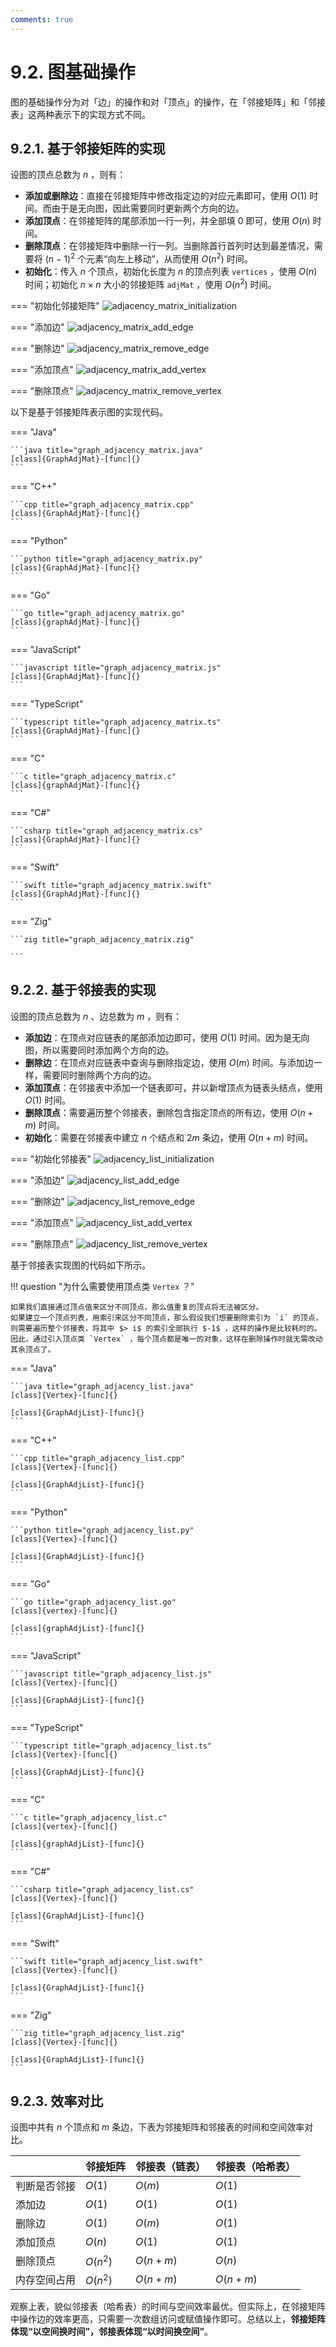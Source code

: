 ```yaml
---
comments: true
---
```


# 9.2. 图基础操作

图的基础操作分为对「边」的操作和对「顶点」的操作，在「邻接矩阵」和「邻接表」这两种表示下的实现方式不同。

## 9.2.1. 基于邻接矩阵的实现

设图的顶点总数为 $n$ ，则有：

- **添加或删除边**：直接在邻接矩阵中修改指定边的对应元素即可，使用 $O(1)$ 时间。而由于是无向图，因此需要同时更新两个方向的边。
- **添加顶点**：在邻接矩阵的尾部添加一行一列，并全部填 $0$ 即可，使用 $O(n)$ 时间。
- **删除顶点**：在邻接矩阵中删除一行一列。当删除首行首列时达到最差情况，需要将 $(n-1)^2$ 个元素“向左上移动”，从而使用 $O(n^2)$ 时间。
- **初始化**：传入 $n$ 个顶点，初始化长度为 $n$ 的顶点列表 `vertices` ，使用 $O(n)$ 时间；初始化 $n \times n$ 大小的邻接矩阵 `adjMat` ，使用 $O(n^2)$ 时间。

=== "初始化邻接矩阵"
    ![adjacency_matrix_initialization](graph_operations.assets/adjacency_matrix_initialization.png)

=== "添加边"
    ![adjacency_matrix_add_edge](graph_operations.assets/adjacency_matrix_add_edge.png)

=== "删除边"
    ![adjacency_matrix_remove_edge](graph_operations.assets/adjacency_matrix_remove_edge.png)

=== "添加顶点"
    ![adjacency_matrix_add_vertex](graph_operations.assets/adjacency_matrix_add_vertex.png)

=== "删除顶点"
    ![adjacency_matrix_remove_vertex](graph_operations.assets/adjacency_matrix_remove_vertex.png)

以下是基于邻接矩阵表示图的实现代码。

=== "Java"

    ```java title="graph_adjacency_matrix.java"
    [class]{GraphAdjMat}-[func]{}
    ```

=== "C++"

    ```cpp title="graph_adjacency_matrix.cpp"
    [class]{GraphAdjMat}-[func]{}
    ```

=== "Python"

    ```python title="graph_adjacency_matrix.py"
    [class]{GraphAdjMat}-[func]{}
    ```

=== "Go"

    ```go title="graph_adjacency_matrix.go"
    [class]{graphAdjMat}-[func]{}
    ```

=== "JavaScript"

    ```javascript title="graph_adjacency_matrix.js"
    [class]{GraphAdjMat}-[func]{}
    ```

=== "TypeScript"

    ```typescript title="graph_adjacency_matrix.ts"
    [class]{GraphAdjMat}-[func]{}
    ```

=== "C"

    ```c title="graph_adjacency_matrix.c"
    [class]{graphAdjMat}-[func]{}
    ```

=== "C#"

    ```csharp title="graph_adjacency_matrix.cs"
    [class]{GraphAdjMat}-[func]{}
    ```

=== "Swift"

    ```swift title="graph_adjacency_matrix.swift"
    [class]{GraphAdjMat}-[func]{}
    ```

=== "Zig"

    ```zig title="graph_adjacency_matrix.zig"
    
    ```

## 9.2.2. 基于邻接表的实现

设图的顶点总数为 $n$ 、边总数为 $m$ ，则有：

- **添加边**：在顶点对应链表的尾部添加边即可，使用 $O(1)$ 时间。因为是无向图，所以需要同时添加两个方向的边。
- **删除边**：在顶点对应链表中查询与删除指定边，使用 $O(m)$ 时间。与添加边一样，需要同时删除两个方向的边。
- **添加顶点**：在邻接表中添加一个链表即可，并以新增顶点为链表头结点，使用 $O(1)$ 时间。
- **删除顶点**：需要遍历整个邻接表，删除包含指定顶点的所有边，使用 $O(n + m)$ 时间。
- **初始化**：需要在邻接表中建立 $n$ 个结点和 $2m$ 条边，使用 $O(n + m)$ 时间。

=== "初始化邻接表"
    ![adjacency_list_initialization](graph_operations.assets/adjacency_list_initialization.png)

=== "添加边"
    ![adjacency_list_add_edge](graph_operations.assets/adjacency_list_add_edge.png)

=== "删除边"
    ![adjacency_list_remove_edge](graph_operations.assets/adjacency_list_remove_edge.png)

=== "添加顶点"
    ![adjacency_list_add_vertex](graph_operations.assets/adjacency_list_add_vertex.png)

=== "删除顶点"
    ![adjacency_list_remove_vertex](graph_operations.assets/adjacency_list_remove_vertex.png)

基于邻接表实现图的代码如下所示。

!!! question "为什么需要使用顶点类 `Vertex` ？"

    如果我们直接通过顶点值来区分不同顶点，那么值重复的顶点将无法被区分。
    如果建立一个顶点列表，用索引来区分不同顶点，那么假设我们想要删除索引为 `i` 的顶点，则需要遍历整个邻接表，将其中 $> i$ 的索引全部执行 $-1$ ，这样的操作是比较耗时的。
    因此，通过引入顶点类 `Vertex` ，每个顶点都是唯一的对象，这样在删除操作时就无需改动其余顶点了。

=== "Java"

    ```java title="graph_adjacency_list.java"
    [class]{Vertex}-[func]{}

    [class]{GraphAdjList}-[func]{}
    ```

=== "C++"

    ```cpp title="graph_adjacency_list.cpp"
    [class]{Vertex}-[func]{}

    [class]{GraphAdjList}-[func]{}
    ```

=== "Python"

    ```python title="graph_adjacency_list.py"
    [class]{Vertex}-[func]{}

    [class]{GraphAdjList}-[func]{}
    ```

=== "Go"

    ```go title="graph_adjacency_list.go"
    [class]{vertex}-[func]{}

    [class]{graphAdjList}-[func]{}
    ```

=== "JavaScript"

    ```javascript title="graph_adjacency_list.js"
    [class]{Vertex}-[func]{}

    [class]{GraphAdjList}-[func]{}
    ```

=== "TypeScript"

    ```typescript title="graph_adjacency_list.ts"
    [class]{Vertex}-[func]{}

    [class]{GraphAdjList}-[func]{}
    ```

=== "C"

    ```c title="graph_adjacency_list.c"
    [class]{vertex}-[func]{}

    [class]{graphAdjList}-[func]{}
    ```

=== "C#"

    ```csharp title="graph_adjacency_list.cs"
    [class]{Vertex}-[func]{}

    [class]{GraphAdjList}-[func]{}
    ```

=== "Swift"

    ```swift title="graph_adjacency_list.swift"
    [class]{Vertex}-[func]{}

    [class]{GraphAdjList}-[func]{}
    ```

=== "Zig"

    ```zig title="graph_adjacency_list.zig"
    [class]{Vertex}-[func]{}

    [class]{GraphAdjList}-[func]{}
    ```

## 9.2.3. 效率对比

设图中共有 $n$ 个顶点和 $m$ 条边，下表为邻接矩阵和邻接表的时间和空间效率对比。

<div class="center-table" markdown>

|              | 邻接矩阵 | 邻接表（链表） | 邻接表（哈希表） |
| ------------ | -------- | -------------- | ---------------- |
| 判断是否邻接 | $O(1)$   | $O(m)$         | $O(1)$           |
| 添加边       | $O(1)$   | $O(1)$         | $O(1)$           |
| 删除边       | $O(1)$   | $O(m)$         | $O(1)$           |
| 添加顶点     | $O(n)$   | $O(1)$         | $O(1)$           |
| 删除顶点     | $O(n^2)$ | $O(n + m)$     | $O(n)$           |
| 内存空间占用 | $O(n^2)$ | $O(n + m)$     | $O(n + m)$       |

</div>

观察上表，貌似邻接表（哈希表）的时间与空间效率最优。但实际上，在邻接矩阵中操作边的效率更高，只需要一次数组访问或赋值操作即可。总结以上，**邻接矩阵体现“以空间换时间”，邻接表体现“以时间换空间”**。
